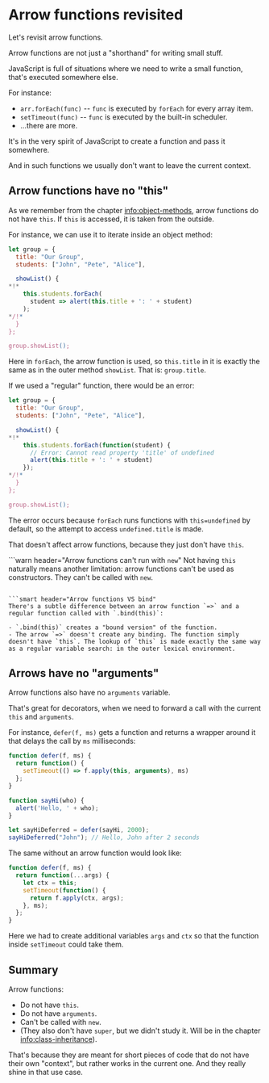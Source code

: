 # Arrow functions revisited

Let's revisit arrow functions.

Arrow functions are not just a "shorthand" for writing small stuff.

JavaScript is full of situations where we need to write a small function, that's executed somewhere else.

For instance:

- `arr.forEach(func)` -- `func` is executed by `forEach` for every array item.
- `setTimeout(func)` -- `func` is executed by the built-in scheduler.
- ...there are more.

It's in the very spirit of JavaScript to create a function and pass it somewhere.

And in such functions we usually don't want to leave the current context.

## Arrow functions have no "this"

As we remember from the chapter <info:object-methods>, arrow functions do not have `this`. If `this` is accessed, it is taken from the outside.

For instance, we can use it to iterate inside an object method:

```js run
let group = {
  title: "Our Group",
  students: ["John", "Pete", "Alice"],

  showList() {
*!*
    this.students.forEach(
      student => alert(this.title + ': ' + student)
    );
*/!*
  }
};

group.showList();
```

Here in `forEach`, the arrow function is used, so `this.title` in it is exactly the same as in the outer method `showList`. That is: `group.title`.

If we used a "regular" function, there would be an error:

```js run
let group = {
  title: "Our Group",
  students: ["John", "Pete", "Alice"],

  showList() {
*!*
    this.students.forEach(function(student) {
      // Error: Cannot read property 'title' of undefined
      alert(this.title + ': ' + student)
    });
*/!*
  }
};

group.showList();
```

The error occurs because `forEach` runs functions with `this=undefined` by default, so the attempt to access `undefined.title` is made.

That doesn't affect arrow functions, because they just don't have `this`.

```warn header="Arrow functions can't run with `new`"
Not having `this` naturally means another limitation: arrow functions can't be used as constructors. They can't be called with `new`.
```

```smart header="Arrow functions VS bind"
There's a subtle difference between an arrow function `=>` and a regular function called with `.bind(this)`:

- `.bind(this)` creates a "bound version" of the function.
- The arrow `=>` doesn't create any binding. The function simply doesn't have `this`. The lookup of `this` is made exactly the same way as a regular variable search: in the outer lexical environment.
```

## Arrows have no "arguments"

Arrow functions also have no `arguments` variable.

That's great for decorators, when we need to forward a call with the current `this` and `arguments`.

For instance, `defer(f, ms)` gets a function and returns a wrapper around it that delays the call by `ms` milliseconds:

```js run
function defer(f, ms) {
  return function() {
    setTimeout(() => f.apply(this, arguments), ms)
  };
}

function sayHi(who) {
  alert('Hello, ' + who);
}

let sayHiDeferred = defer(sayHi, 2000);
sayHiDeferred("John"); // Hello, John after 2 seconds
```

The same without an arrow function would look like:

```js
function defer(f, ms) {
  return function(...args) {
    let ctx = this;
    setTimeout(function() {
      return f.apply(ctx, args);
    }, ms);
  };
}
```

Here we had to create additional variables `args` and `ctx` so that the function inside `setTimeout` could take them.

## Summary

Arrow functions:

- Do not have `this`.
- Do not have `arguments`.
- Can't be called with `new`.
- (They also don't have `super`, but we didn't study it. Will be in the chapter <info:class-inheritance>).

That's because they are meant for short pieces of code that do not have their own "context", but rather works in the current one. And they really shine in that use case.
